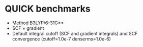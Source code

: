 # QUICK benchmarks
- Method B3LYP/6-31G**
- SCF + gradient
- Default integral cutoff (SCF and gradient integrals) and SCF convergence
  (cutoff=1.0e-7 denserms=1.0e-6)
